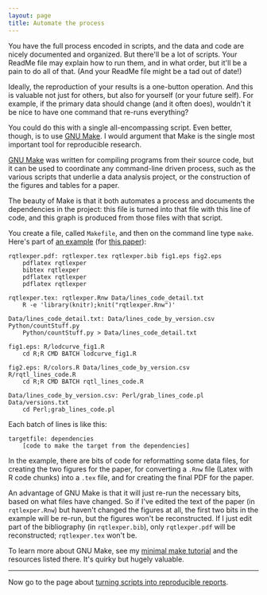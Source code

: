 ```yaml
---
layout: page
title: Automate the process
---
```


You have the full process encoded in scripts, and the data and
code are nicely documented and organized. But there'll be a lot of
scripts. Your ReadMe file may explain how to run them, and in what
order, but it'll be a pain to do all of that. (And your ReadMe file
might be a tad out of date!)

Ideally, the reproduction of your results is a one-button
operation. And this is valuable not just for others, but also for
yourself (or your future self). For example, if the primary data
should change (and it often does), wouldn't it be nice to have one
command that re-runs everything?

You could do this with a single all-encompassing script. Even better,
though, is to use [GNU Make](http://www.gnu.org/software/make). I
would argument that Make is the single most important tool for
reproducible research.

[GNU Make](http://www.gnu.org/software/make) was written for compiling
programs from their source code, but it can be used to coordinate any
command-line driven process, such as the various scripts that underlie
a data analysis project, or the construction of the figures and tables
for a paper.

The beauty of Make is that it both automates a process and documents
the dependencies in the project: this file is turned into that file
with this line of code, and this graph is produced from those files
with that script.

You create a file, called `Makefile`, and then on the command line
type `make`. Here's part of
[an example](https://github.com/kbroman/Paper_Rqtl_Experiences/blob/master/Makefile)
(for
[this paper](http://openresearchsoftware.metajnl.com/article/view/jors.at/43)):

    rqtlexper.pdf: rqtlexper.tex rqtlexper.bib fig1.eps fig2.eps
        pdflatex rqtlexper
        bibtex rqtlexper
        pdflatex rqtlexper
        pdflatex rqtlexper

    rqtlexper.tex: rqtlexper.Rnw Data/lines_code_detail.txt
        R -e 'library(knitr);knit("rqtlexper.Rnw")'

    Data/lines_code_detail.txt: Data/lines_code_by_version.csv Python/countStuff.py
        Python/countStuff.py > Data/lines_code_detail.txt

    fig1.eps: R/lodcurve_fig1.R
        cd R;R CMD BATCH lodcurve_fig1.R

    fig2.eps: R/colors.R Data/lines_code_by_version.csv R/rqtl_lines_code.R
        cd R;R CMD BATCH rqtl_lines_code.R

    Data/lines_code_by_version.csv: Perl/grab_lines_code.pl Data/versions.txt
        cd Perl;grab_lines_code.pl

Each batch of lines is like this:

    targetfile: dependencies
        [code to make the target from the dependencies]

In the example, there are bits of code for reformatting some data
files, for creating the two figures for the paper, for converting a
`.Rnw` file (Latex with R code chunks) into a `.tex` file, and for
creating the final PDF for the paper.

An advantage of GNU Make is that it will just re-run the necessary
bits, based on what files have changed. So if I've edited the text of
the paper (in `rqtlexper.Rnw`) but haven't changed the figures at all,
the first two bits in the example will be re-run, but the figures
won't be reconstructed. If I just edit part of the bibliography (in
`rqtlexper.bib`), only `rqtlexper.pdf` will be reconstructed;
`rqtlexper.tex` won't be.

To learn more about GNU Make, see my
[minimal make tutorial](http://kbroman.org/minimal_make) and the
resources listed there. It's quirky but hugely valuable.

---

Now go to the page about [turning scripts into reproducible reports](reports.html).
